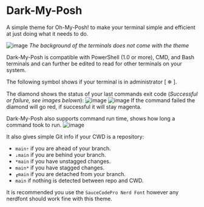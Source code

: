 # Dark-My-Posh
A simple theme for Oh-My-Posh! to make your terminal simple and efficient at just doing what it needs to do.

![image](https://github.com/user-attachments/assets/2de8cb7e-16b6-470e-a4f6-0dad430de486)
*The background of the terminals does not come with the theme*

Dark-My-Posh is compatible with PowerShell (1.0 or more), CMD, and Bash terminals and can further be edited to read for other terminals on your system.

The following symbol shows if your terminal is in administrator [ ⛯ ].

The diamond shows the status of your last commands exit code (*Successful or failure, see images belown*):
![image](https://github.com/user-attachments/assets/1f1ed2c3-e179-4916-bf5a-b9e3ecd5ac98)
![image](https://github.com/user-attachments/assets/dbf687eb-c310-4f46-bd6b-06315d5264d0)
If the command failed the diamond will go red, if successful it will stay magenta.

Dark-My-Posh also supports command run time, shows how long a command took to run. 
![image](https://github.com/user-attachments/assets/22d4d427-230e-4736-93e2-d8b16e919640)

It also gives simple Git info if your CWD is a repository:
- `main⇡` if you are ahead of your branch.
- `⇣main` if you are behind your branch.
- `*main` if you have unstagged changes.
- `main*` if you have stagged changes.
- `┎main` if you are detached from your branch.
- `main` if nothing is detected between repo and CWD.

It is recommended you use the `SauceCodePro Nerd Font` however any nerdfont should work fine with this theme.
